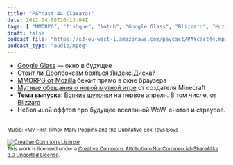 ```yaml
---
title: "PAYcast 44 (Хахаха)"
date: 2012-04-08T20:13:04Z
tags: [ "MMORPG", "fishque", "Notch", "Google Glass", "Blizzard", "Mozilla", "Яндекс", "Dropbox", "yandex", "Яндекс.Диск", "WoW", "Google", "PAYcast", "Minecraft" ]
draft: false
podcast_file: "https://s3-eu-west-1.amazonaws.com/paycast/PAYcast44.mp3"
podcast_type: "audio/mpeg"
---
```

<ul>
<li><a href="http://bits.blogs.nytimes.com/2012/04/04/google-begins-testing-its-augmented-reality-glasses/" target="_blank">Google Glass</a> &#8212; окно в будущее</li>
<li>Стоит ли Дропбоксам бояться <a href="http://company.yandex.ru/press_releases/2012/0405/index.xml" target="_blank">Яндекс.Диска</a>?</li>
<li><a href="http://hacks.mozilla.org/2012/03/browserquest/" target="_blank">MMORPG от Mozilla</a> бежит прямо в окне браузера</li>
<li><a href="http://habrahabr.ru/post/141417/" target="_blank">Мутные обещания о новой мутной игре</a> от создателя Minecraft</li>
<li><strong>Тема выпуска</strong>: <a href="http://habrahabr.ru/post/141151/" target="_blank">Всякие</a> <a href="http://habrahabr.ru/post/141171/" target="_blank">шуточки</a> на первое апреля. В том числе, <a href="http://eu.blizzard.com/en-gb/news/?d=2012-4#31643" target="_blank">от Blizzard</a></li>
<li>Небольшой оффтоп про будущее вселенной WoW, енотов и страусов.</li>
</ul>
<p><span id="more-548"></span><br />
<small>Music: &#171;My First Time&#187; Mary Poppins and the Dubitative Sex Toys Boys</small></p>
<p><small><a rel="license" href="http://creativecommons.org/licenses/by-nc-sa/3.0/"><img alt="Creative Commons License" style="border-width:0" src="http://i.creativecommons.org/l/by-nc-sa/3.0/80x15.png" /></a><br />This work is licensed under a <a rel="license" href="http://creativecommons.org/licenses/by-nc-sa/3.0/">Creative Commons Attribution-NonCommercial-ShareAlike 3.0 Unported License</a>.</small></p>

     